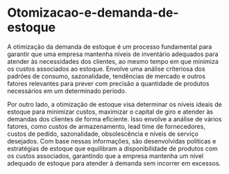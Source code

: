 # Otomizacao-e-demanda-de-estoque

A otimização da demanda de estoque é um processo fundamental para garantir que uma empresa mantenha níveis de inventário adequados para atender às necessidades dos clientes, ao mesmo tempo em que minimiza os custos associados ao estoque. Envolve uma análise criteriosa dos padrões de consumo, sazonalidade, tendências de mercado e outros fatores relevantes para prever com precisão a quantidade de produtos necessários em um determinado período.

Por outro lado, a otimização de estoque visa determinar os níveis ideais de estoque para minimizar custos, maximizar o capital de giro e atender às demandas dos clientes de forma eficiente. Isso envolve a análise de vários fatores, como custos de armazenamento, lead time de fornecedores, custos de pedido, sazonalidade, obsolescência e níveis de serviço desejados. Com base nessas informações, são desenvolvidas políticas e estratégias de estoque que equilibram a disponibilidade de produtos com os custos associados, garantindo que a empresa mantenha um nível adequado de estoque para atender à demanda sem incorrer em excessos.
